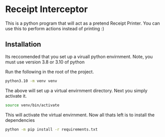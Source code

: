 # Receipt Interceptor

This is a python program that will act as a pretend Receipt Printer. You can use this to perform actions instead of printing :)

## Installation

Its reccomended that you set up a viruall python envirnment. Note, you must use version 3.8 or 3.10 of python

Run the following in the root of the project.

```bash
python3.10 -m venv venv
```

The above will set up a virtual envirnment directory. Next you simply activate it.

```bash
source venv/bin/activate
```

This will activate the virtual envirnment. Now all thats left is to install the dependencies

```bash
python -m pip install -r requirements.txt
```
